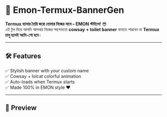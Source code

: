 # 🎨 Emon-Termux-BannerGen

**Termux ব্যানার তৈরি করো তোমার নিজের নামে – EMON স্টাইলে!** 😎  
এই টুল দিয়ে আপনি আপনার নিজের পছন্দমতো **cowsay + toilet banner** বানাতে পারবেন যা **Termux চালু হলেই অটো-শো হবে**।

---

## 🛠️ Features

✅ Stylish banner with your custom name  
✅ Cowsay + lolcat colorful animation  
✅ Auto-loads when Termux starts  
✅ Made 100% in EMON style ❤️

---

## 📸 Preview
